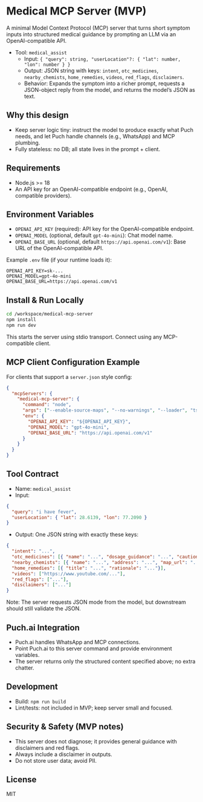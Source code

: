 # Medical MCP Server (MVP)

A minimal Model Context Protocol (MCP) server that turns short symptom inputs into structured medical guidance by prompting an LLM via an OpenAI-compatible API.

- Tool: `medical_assist`
  - Input: `{ "query": string, "userLocation"?: { "lat": number, "lon": number } }`
  - Output: JSON string with keys: `intent`, `otc_medicines`, `nearby_chemists`, `home_remedies`, `videos`, `red_flags`, `disclaimers`.
  - Behavior: Expands the symptom into a richer prompt, requests a JSON-object reply from the model, and returns the model’s JSON as text.

## Why this design
- Keep server logic tiny: instruct the model to produce exactly what Puch needs, and let Puch handle channels (e.g., WhatsApp) and MCP plumbing.
- Fully stateless: no DB; all state lives in the prompt + client.

## Requirements
- Node.js >= 18
- An API key for an OpenAI-compatible endpoint (e.g., OpenAI, compatible providers).

## Environment Variables
- `OPENAI_API_KEY` (required): API key for the OpenAI-compatible endpoint.
- `OPENAI_MODEL` (optional, default `gpt-4o-mini`): Chat model name.
- `OPENAI_BASE_URL` (optional, default `https://api.openai.com/v1`): Base URL of the OpenAI-compatible API.

Example `.env` file (if your runtime loads it):
```
OPENAI_API_KEY=sk-...
OPENAI_MODEL=gpt-4o-mini
OPENAI_BASE_URL=https://api.openai.com/v1
```

## Install & Run Locally
```bash
cd /workspace/medical-mcp-server
npm install
npm run dev
```
This starts the server using stdio transport. Connect using any MCP-compatible client.

## MCP Client Configuration Example
For clients that support a `server.json` style config:
```json
{
  "mcpServers": {
    "medical-mcp-server": {
      "command": "node",
      "args": ["--enable-source-maps", "--no-warnings", "--loader", "tsx", "src/server.ts"],
      "env": {
        "OPENAI_API_KEY": "${OPENAI_API_KEY}",
        "OPENAI_MODEL": "gpt-4o-mini",
        "OPENAI_BASE_URL": "https://api.openai.com/v1"
      }
    }
  }
}
```

## Tool Contract
- Name: `medical_assist`
- Input:
```json
{
  "query": "i have fever",
  "userLocation": { "lat": 28.6139, "lon": 77.2090 }
}
```
- Output: One JSON string with exactly these keys:
```json
{
  "intent": "...",
  "otc_medicines": [{ "name": "...", "dosage_guidance": "...", "cautions": "..."}],
  "nearby_chemists": [{ "name": "...", "address": "...", "map_url": "..."}],
  "home_remedies": [{ "title": "...", "rationale": "..."}],
  "videos": ["https://www.youtube.com/..."],
  "red_flags": ["..."],
  "disclaimers": ["..."]
}
```
Note: The server requests JSON mode from the model, but downstream should still validate the JSON.

## Puch.ai Integration
- Puch.ai handles WhatsApp and MCP connections.
- Point Puch.ai to this server command and provide environment variables.
- The server returns only the structured content specified above; no extra chatter.

## Development
- Build: `npm run build`
- Lint/tests: not included in MVP; keep server small and focused.

## Security & Safety (MVP notes)
- This server does not diagnose; it provides general guidance with disclaimers and red flags.
- Always include a disclaimer in outputs.
- Do not store user data; avoid PII.

## License
MIT